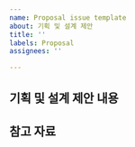 ```yaml
---
name: Proposal issue template
about: 기획 및 설계 제안
title: ''
labels: Proposal
assignees: ''

---
```


## 기획 및 설계 제안 내용

## 참고 자료
